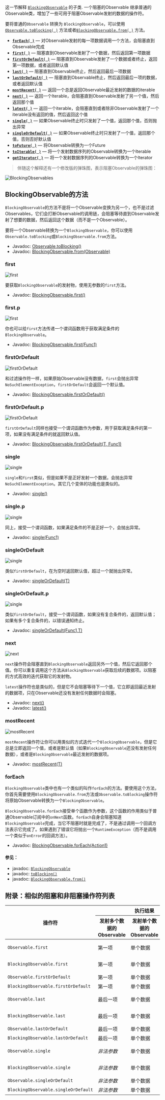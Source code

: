 这一节解释 [`BlockingObservable`](http://reactivex.io/RxJava/javadoc/rx/observables/BlockingObservable.html) 的子类. 一个阻塞的Observable 继承普通的Observable类，增加了一些可用于阻塞Observable发射的数据的操作符。

要将普通的`Observable` 转换为 `BlockingObservable`，可以使用 [`Observable.toBlocking( )`](http://reactivex.io/RxJava/javadoc/rx/Observable.html#toBlocking()) 方法或者[`BlockingObservable.from( )`](http://reactivex.io/RxJava/javadoc/rx/observables/BlockingObservable.html#from(rx.Observable)) 方法。

* [**`forEach( )`**](Subscribe.md) — 对Observable发射的每一项数据调用一个方法，会阻塞直到Observable完成
* [**`first( )`**](First.md) — 阻塞直到Observable发射了一个数据，然后返回第一项数据
* [**`firstOrDefault( )`**](First.md) — 阻塞直到Observable发射了一个数据或者终止，返回第一项数据，或者返回默认值
* [**`last( )`**](Last.md) — 阻塞直到Observable终止，然后返回最后一项数据
* [**`lastOrDefault( )`**](Last.md) — 阻塞直到Observable终止，然后返回最后一项的数据，或者返回默认值
* [**`mostRecent( )`**](First.md) — 返回一个总是返回Observable最近发射的数据的iterable
* [**`next( )`**](TakeLast.md) — 返回一个Iterable，会阻塞直到Observable发射了另一个值，然后返回那个值
* [**`latest( )`**](First.md) — 返回一个iterable，会阻塞直到或者除非Observable发射了一个iterable没有返回的值，然后返回这个值
* [**`single( )`**](First.md) — 如果Observable终止时只发射了一个值，返回那个值，否则抛出异常
* [**`singleOrDefault( )`**](First.md) — 如果Observable终止时只发射了一个值，返回那个值，否则否好默认值
* [**`toFuture( )`**](To.md) — 将Observable转换为一个Future
* [**`toIterable( )`**](To.md) — 将一个发射数据序列的Observable转换为一个Iterable
* [**`getIterator( )`**](To.md) — 将一个发射数据序列的Observable转换为一个Iterator

> 伴随这个解释还有一个修改版的弹珠图，表示阻塞Observable的弹珠图：

![BlockingObservables](../images/rx-operators/B.legend.png)

## BlockingObservable的方法

`BlockingObservable`的方法不是将一个Observable变换为另一个，也不是过滤Observables，它们会打断Observable的调用链，会阻塞等待直到Observable发射了想要的数据，然后返回这个数据（而不是一个Observable）。

要将一个Observable转换为一个`BlockingObservable`，你可以使用`Observable.toBlocking`或`BlockingObservable.from`方法。

* Javadoc: [Observable.toBlocking()](http://reactivex.io/RxJava/javadoc/rx/Observable.html#toBlocking())
* Javadoc: [BlockingObservable.from(Observable)](http://reactivex.io/RxJava/javadoc/rx/observables/BlockingObservable.html#from(rx.Observable))

### first

![first](../images/operators/B.first.png)

要获取`BlockingObservable`的发射物，使用无参数的`first`方法。

* Javadoc: [BlockingObservable.first()](http://reactivex.io/RxJava/javadoc/rx/observables/BlockingObservable.html#first())

### first.p

![first](../images/operators/B.first.p.png)

你也可以给`first`方法传递一个谓词函数用于获取满足条件的`BlockingObservable`。

* Javadoc: [BlockingObservable.first(Func1)](http://reactivex.io/RxJava/javadoc/rx/observables/BlockingObservable.html#first(rx.functions.Func1))

### firstOrDefault

![firstOrDefault](../images/operators/B.firstOrDefault.png)

和过滤操作符一样，如果原始Observable没有数据，`first`会抛出异常`NoSuchElementException`，`firstOrDefault`会返回一个默认值。

* Javadoc: [BlockingObservable.firstOrDefault()](http://reactivex.io/RxJava/javadoc/rx/observables/BlockingObservable.html#firstOrDefault(T))

### firstOrDefault.p

![firstOrDefault](../images/operators/B.firstOrDefault.p.png)

`firstOrDefault`同样也接受一个谓词函数作为参数，用于获取满足条件的第一项，如果没有满足条件的就返回默认值。

* Javadoc: [BlockingObservable.firstOrDefault(T, Func1)](http://reactivex.io/RxJava/javadoc/rx/observables/BlockingObservable.html#firstOrDefault(T,%20rx.functions.Func1))

### single

![single](../images/operators/B.single.png)

`single`和`first`类似，但是如果不是正好发射一个数据，会抛出异常`NoSuchElementException`。其它几个变体的功能也是类似的。

* Javadoc: [single()](http://reactivex.io/RxJava/javadoc/rx/observables/BlockingObservable.html#single())

### single.p

![single](../images/operators/B.single.p.png)

同上，接受一个谓词函数，如果满足条件的不是正好一个，会抛出异常。

* Javadoc: [single(Func1)](http://reactivex.io/RxJava/javadoc/rx/observables/BlockingObservable.html#single(rx.functions.Func1))

### singleOrDefault

![single](../images/operators/B.singleOrDefault.png)

类似`firstOrDefault`，在为空时返回默认值，超过一个就抛出异常。

* Javadoc: [singleOrDefault(T)](http://reactivex.io/RxJava/javadoc/rx/observables/BlockingObservable.html#singleOrDefault(T))

### singleOrDefault.p

![single](../images/operators/B.singleOrDefault.p.png)

类似`firstOrDefault`，接受一个谓词函数，如果没有复合条件的，返回默认值；如果有多个复合条件的，以错误通知终止。

* Javadoc: [singleOrDefault(Func1,T)](http://reactivex.io/RxJava/javadoc/rx/observables/BlockingObservable.html#singleOrDefault(rx.functions.Func1,%20T))

### next

![next](../images/operators/B.next.png)

`next`操作符会阻塞直到`BlockingObservable`返回另外一个值，然后它返回那个值。你可以重复调用这个方法从`BlockingObservable`获取后续的数据项。以阻塞的方式高效的迭代获取它的发射物。

`latest`操作符也是类似的，但是它不会阻塞等待下一个值，它立即返回最近发射的数据项，只在Observable还没有发射任何数据时会阻塞。

* Javadoc: [next()](http://reactivex.io/RxJava/javadoc/rx/observables/BlockingObservable.html#next())
* Javadoc: [latest()](http://reactivex.io/RxJava/javadoc/rx/observables/BlockingObservable.html#latest())

### mostRecent

![mostRecent](../images/operators/B.mostRecent.png)

`mostRecent`操作符让你可以用类似的方式迭代一个`BlockingObservable`，但是它总是立即返回一个值，或者是默认值（如果`BlockingObservable`还没有发射任何数据），或者是`BlockingObservable`最近发射的数据项。

* Javadoc: [mostRecent(T)](http://reactivex.io/RxJava/javadoc/rx/observables/BlockingObservable.html#mostRecent(T))

### forEach

`BlockingObservable`类中也有一个类似的叫作`forEach`的方法。要使用这个方法，你首先需要使用`BlockingObservable.from`方法或`Observable.toBlocking`操作符将原始Observable转换为一个`BlockingObservable`。

`BlockingObservable.forEach`接受单个函数作为参数，这个函数的作用类似于普通Observable订阅中的`onNext`函数。`forEach`自身会阻塞知道`BlockingObservable`完成，当它不阻塞时就是完成了，不是通过调用一个回调方法表示它完成了。如果遇到了错误它将抛出一个`RuntimeException`（而不是调用一个类似于`onError`的回调方法）。

* Javadoc: [BlockingObservable.forEach(Action1)](http://reactivex.io/RxJava/javadoc/rx/observables/BlockingObservable.html#forEach(rx.functions.Action1))


#### 参见：
* javadoc: <a href="http://reactivex.io/RxJava/javadoc/rx/observables/BlockingObservable.html">`BlockingObservable`</a>
* javadoc: <a href="http://reactivex.io/RxJava/javadoc/rx/Observable.html#toBlocking()">`toBlocking()`</a>
* javadoc: <a href="http://reactivex.io/RxJava/javadoc/rx/observables/BlockingObservable.html#from(rx.Observable)">`BlockingObservable.from()`</a>

## 附录：相似的阻塞和非阻塞操作符列表

<table>
 <thead>
  <tr><th rowspan="2">操作符</th><th colspan="3">执行结果</th><th rowspan="2">Rx.NET等价操作</th></tr>
  <tr><th>发射多个数据的Observable</th><th>发射单个数据的Observable</th><th>不发射数据的Observable</th></tr>
 </thead>
 <tbody>
  <tr><td><code>Observable.first</code></td><td> 第一项</td><td>单个数据</td><td><i>该元素不存在</i></td><td><code>firstAsync</code></td></tr>
  <tr><td><code>BlockingObservable.first</code></td><td> 第一项</td><td>单个数据</td><td><i>该元素不存在</i></td><td><code>first</code></td></tr>
  <tr><td><code>Observable.firstOrDefault</code></td><td> 第一项</td><td>单个数据</td><td>默认数据</td><td><code>firstOrDefaultAsync</code></td></tr>
  <tr><td><code>BlockingObservable.firstOrDefault</code></td><td> 第一项</td><td>单个数据</td><td>默认数据</td><td><code>firstOrDefault</code></td></tr>
  <tr><td><code>Observable.last</code></td><td>最后一项</td><td>单个数据</td><td><i>该元素不存在</i></td><td><code>lastAsync</code></td></tr>
  <tr><td><code>BlockingObservable.last</code></td><td>最后一项</td><td>单个数据</td><td><i>该元素不存在</i></td><td><code>last</code></td></tr>
  <tr><td><code>Observable.lastOrDefault</code></td><td>最后一项</td><td>单个数据</td><td>默认数据</td><td><code>lastOrDefaultAsync</code></td></tr>
  <tr><td><code>BlockingObservable.lastOrDefault</code></td><td>最后一项</td><td>单个数据</td><td>默认数据</td><td><code>lastOrDefault</code></td></tr>
  <tr><td><code>Observable.single</code></td><td><i>非法参数</i></td><td>单个数据</td><td><i>该元素不存在</i></td><td><code>singleAsync</code></td></tr>
  <tr><td><code>BlockingObservable.single</code></td><td><i>非法参数</i></td><td>单个数据</td><td><i>该元素不存在</i></td><td><code>single</code></td></tr>
  <tr><td><code>Observable.singleOrDefault</code></td><td><i>非法参数</i></td><td>单个数据</td><td>默认数据</td><td><code>singleOrDefaultAsync</code></td></tr>
  <tr><td><code>BlockingObservable.singleOrDefault</code></td><td><i>非法参数</i></td><td>单个数据</td><td>默认数据</td><td><code>singleOrDefault</code></td></tr>
 </tbody>
</table>
